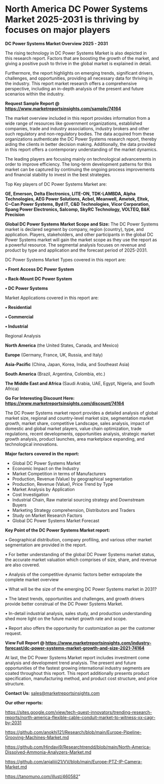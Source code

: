 # North America DC Power Systems Market 2025-2031 is thriving by focuses on major players

<Strong> DC Power Systems Market Overview 2025 - 2031</strong>

The rising technology in DC Power Systems Market is also depicted in this research report. Factors that are boosting the growth of the market, and giving a positive push to thrive in the global market is explained in detail.

Furthermore, the report highlights on emerging trends, significant drivers, challenges, and opportunities, providing all necessary data for thriving in the industry. This report market research offers a comprehensive perspective, including an in-depth analysis of the present and future scenarios within the industry.

<strong>Request Sample Report @ <a href=https://www.marketreportsinsights.com/sample/74164>https://www.marketreportsinsights.com/sample/74164</a></strong>

The market overview included in this report provides information from a wide range of resources like government organizations, established companies, trade and industry associations, industry brokers and other such regulatory and non-regulatory bodies. The data acquired from these organizations authenticate the DC Power Systems research report, thereby aiding the clients in better decision making. Additionally, the data provided in this report offers a contemporary understanding of the market dynamics.

The leading players are focusing mainly on technological advancements in order to improve efficiency. The long-term development patterns for this market can be captured by continuing the ongoing process improvements and financial stability to invest in the best strategies.

Top Key players of DC Power Systems Market are:

<strong>GE, Emerson, Delta Electronics, LITE-ON, TDK-LAMBDA, Alpha Technologies, AEG Power Solutions, Acbel, Meanwell, Ametek, Eltek, C~Can Power Systems, Byd IT, C&D Technologies, Vicor Corporation, Spang Power Electronics, Salcomp, SkyRC Technology, VOLTEQ, B&K Precision</strong>

<strong><b>Global DC Power Systems Market Scope and Size:</b></strong>
The DC Power Systems market is declared segment by company, region (country), type, and application. Players, stakeholders, and other participants in the global DC Power Systems market will gain the market scope as they use the report as a powerful resource. The segmental analysis focuses on revenue and product by type and application and the forecast period of 2025-2031.

DC Power Systems Market Types covered in this report are:

<strong>• Front Access DC Power System

• Rack-Mount DC Power System

• DC Power Systems</strong>

Market Applications covered in this report are:

<strong>• Residential

• Commercial

• Industrial</strong> 

Regional Analysis

<strong>North America</strong> (the United States, Canada, and Mexico)

<strong>Europe</strong> (Germany, France, UK, Russia, and Italy)

<strong>Asia-Pacific</strong> (China, Japan, Korea, India, and Southeast Asia)

<strong>South America</strong> (Brazil, Argentina, Colombia, etc.)

<strong>The Middle East and Africa</strong> (Saudi Arabia, UAE, Egypt, Nigeria, and South Africa)

<strong>Go For Interesting Discount Here: <a href=https://www.marketreportsinsights.com/discount/74164>https://www.marketreportsinsights.com/discount/74164</a></strong>

The DC Power Systems market report provides a detailed analysis of global market size, regional and country-level market size, segmentation market growth, market share, competitive Landscape, sales analysis, impact of domestic and global market players, value chain optimization, trade regulations, recent developments, opportunities analysis, strategic market growth analysis, product launches, area marketplace expanding, and technological innovations.

<strong><b>Major factors covered in the report:</b></strong>
<ul>
  <li>Global DC Power Systems Market </li>
  <li>Economic Impact on the Industry</li>
  <li>Market Competition in terms of Manufacturers</li>
  <li>Production, Revenue (Value) by geographical segmentation</li>
  <li>Production, Revenue (Value), Price Trend by Type</li>
  <li>Market Analysis by Application</li>
  <li>Cost Investigation</li>
  <li>Industrial Chain, Raw material sourcing strategy and Downstream Buyers</li>
  <li>Marketing Strategy comprehension, Distributors and Traders</li>
  <li>Study on Market Research Factors</li>
  <li>Global DC Power Systems Market Forecast</li>
</ul>

<strong><b>Key Point of the DC Power Systems Market report:</b></strong>

• Geographical distribution, company profiling, and various other market segmentation are provided in the report.

• For better understanding of the global DC Power Systems market status, the accurate market valuation which comprises of size, share, and revenue are also covered.

• Analysis of the competitive dynamic factors better extrapolate the complete market overview

• What will be the size of the emerging DC Power Systems market in 2031?

• The latest trends, opportunities and challenges, and growth drivers provide better construal of the DC Power Systems Market.

• In-detail industrial analysis, sales study, and production understanding shed more light on the future market growth rate and scope.

• Report also offers the opportunity for customization as per the customer request.

<strong><b>View Full Report @ <a href=https://www.marketreportsinsights.com/industry-forecast/dc-power-systems-market-growth-and-size-2021-74164>https://www.marketreportsinsights.com/industry-forecast/dc-power-systems-market-growth-and-size-2021-74164</a></b></strong>


At last, the DC Power Systems Market report includes investment come analysis and development trend analysis. The present and future opportunities of the fastest growing international industry segments are coated throughout this report. This report additionally presents product specification, manufacturing method, and product cost structure, and price structure.

<strong>Contact Us:</strong>
sales@marketreportsinsights.com

<strong>Our other reports:</strong>

<a href=https://sites.google.com/view/tech-quest-innovators/trending-research-reports/north-america-flexible-cable-conduit-market-to-witness-xx-cagr-by-2031>https://sites.google.com/view/tech-quest-innovators/trending-research-reports/north-america-flexible-cable-conduit-market-to-witness-xx-cagr-by-2031</a>

<a href=https://github.com/anokhi121/Research/blob/main/Europe-Pipeline-Grooving-Machines-Market.md>https://github.com/anokhi121/Research/blob/main/Europe-Pipeline-Grooving-Machines-Market.md</a>

<a href=https://github.com/Hindavi9/Researchtrendd/blob/main/North-America-Dissolved-Ammonia-Analyzers-Market.md>https://github.com/Hindavi9/Researchtrendd/blob/main/North-America-Dissolved-Ammonia-Analyzers-Market.md</a>

<a href=https://github.com/anjaliiii21/VV/blob/main/Europe-PTZ-IP-Camera-Market.md>https://github.com/anjaliiii21/VV/blob/main/Europe-PTZ-IP-Camera-Market.md</a>

<a href=https://tanomuno.com/illust/460582>https://tanomuno.com/illust/460582</a>"
